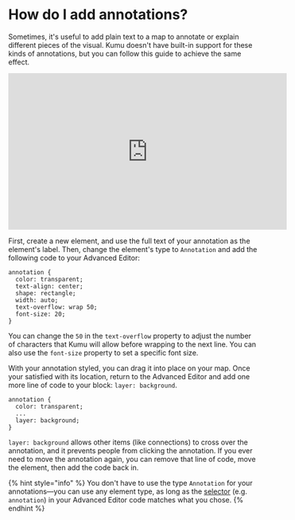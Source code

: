 # How do I add annotations?

Sometimes, it's useful to add plain text to a map to annotate or explain different pieces of the visual. Kumu doesn't have built-in support for these kinds of annotations, but you can follow this guide to achieve the same effect.

<p><iframe width="560" height="315" src="https://www.youtube.com/embed/PGZZui7XASk" frameborder="0" allowfullscreen></iframe></p>

First, create a new element, and use the full text of your annotation as the element's label. Then, change the element's type to `Annotation` and add the following code to your Advanced Editor:

```
annotation {
  color: transparent;
  text-align: center;
  shape: rectangle;
  width: auto;
  text-overflow: wrap 50;
  font-size: 20;
}
```

You can change the `50` in the `text-overflow` property to adjust the number of characters that Kumu will allow before wrapping to the next line. You can also use the `font-size` property to set a specific font size.

With your annotation styled, you can drag it into place on your map. Once your satisfied with its location, return to the Advanced Editor and add one more line of code to your block: `layer: background`.

```
annotation {
  color: transparent;
  ...
  layer: background;
}
```

`layer: background` allows other items (like connections) to cross over the annotation, and it prevents people from clicking the annotation. If you ever need to move the annotation again, you can remove that line of code, move the element, then add the code back in.

{% hint style="info" %}
  You don't have to use the type <code>Annotation</code> for your annotations—you can use any element type, as long as the <a href="/guides/selectors.md">selector</a> (e.g. <code>annotation</code>) in your Advanced Editor code matches what you chose.
{% endhint %}
